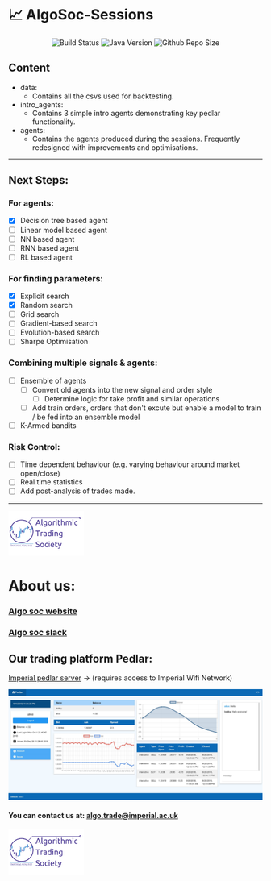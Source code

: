 # :chart_with_upwards_trend: AlgoSoc-Sessions

<p align="center">
	<img src="https://travis-ci.com/Joearrowsmith/AlgoSoc-Sessions.svg?branch=master"
     		alt="Build Status">
	<img src="https://img.shields.io/badge/Python_3.6.3+-orange"
     		alt="Java Version">
	<img src="https://img.shields.io/github/repo-size/joearrowsmith/AlgoSoc-Sessions"
     		alt="Github Repo Size">
</p>

## Content

- data:
  - Contains all the csvs used for backtesting.
- intro_agents:
  - Contains 3 simple intro agents demonstrating key pedlar functionality.
- agents:
  - Contains the agents produced during the sessions. Frequently redesigned with improvements and optimisations.

---

## Next Steps:

### For agents:
- [x] Decision tree based agent
- [ ] Linear model based agent
- [ ] NN based agent
- [ ] RNN based agent
- [ ] RL based agent

### For finding parameters:
- [x] Explicit search
- [x] Random search
- [ ] Grid search
- [ ] Gradient-based search
- [ ] Evolution-based search
- [ ] Sharpe Optimisation

### Combining multiple signals & agents:
- [ ] Ensemble of agents
  - [ ] Convert old agents into the new signal and order style
    - [ ] Determine logic for take profit and similar operations
  - [ ] Add train orders, orders that don't excute but enable a model to train / be fed into an ensemble model
- [ ] K-Armed bandits

### Risk Control:
- [ ] Time dependent behaviour (e.g. varying behaviour around market open/close)
- [ ] Real time statistics
- [ ] Add post-analysis of trades made.

---

<img src="misc/icats_logo.png" alt="icats_logo" width="150"/>

# About us:

### [Algo soc website](http://www.algosoc.com)

### [Algo soc slack](https://algosoc.slack.com)

## Our trading platform Pedlar:

[Imperial pedlar server](http://icats.doc.ic.ac.uk) &rightarrow; (requires access to Imperial Wifi Network)

![Pedlar](misc/pedlarweb_screenshot.jpg)

#### You can contact us at: <algo.trade@imperial.ac.uk>

<img src="misc/icats_logo.png" alt="icats_logo" width="150"/>